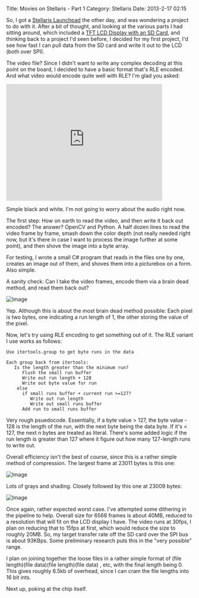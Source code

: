 Title: Movies on Stellaris - Part 1
Category: Stellaris
Date: 2013-2-17 02:15

So, I got a [Stellaris Launchpad](http://www.ti.com/ww/en/launchpad/stellaris_head.html) the other day,
and was wondering a project to do with it. After a bit of thought, and looking at the various parts I
had sitting around, which included a [TFT LCD Display with an SD Card](http://adafruit.com/products/797),
and thinking back to a project I'd seen before, I decided for my first project, I'd see how fast I can
pull data from the SD card and write it out to the LCD (both over SPI).

The video file? Since I didn't want to write any complex decoding at this point on the board, I decided
to have a basic format that's RLE encoded. And what video would encode quite well with RLE? I'm glad you asked:

<iframe width="420" height="315" src="http://www.youtube.com/embed/9lNZ_Rnr7Jc" frameborder="0" allowfullscreen></iframe>

Simple black and white. I'm not going to worry about the audio right now.

The first step: How on earth to read the video, and then write it back out encoded? The answer? OpenCV and Python.
A half dozen lines to read the video frame by frame, smash down the color depth (not really needed right now, but
it's there in case I want to process the image further at some point), and then shove the image into a byte array.

For testing, I wrote a small C# program that reads in the files one by one, creates an image out of them, and shoves
them into a picturebox on a form. Also simple.

A sanity check: Can I take the video frames, encode them via a brain dead method, and read them back out?

![Image](/static/media/stellaris/decode001.png)

Yep. Although this is about the most brain dead method possible: Each pixel is two bytes, one indicating a run
length of 1, the other storing the value of the pixel.

Now, let's try using RLE encoding to get something out of it. The RLE variant I use works as follows:

    Use itertools.group to get byte runs in the data
    
    Each group back from itertools:
       Is the length greater than the minimum run?
          Flush the small run buffer
          Write out run length + 128
          Write out byte value for run
        else
          if small runs buffer + current run >=127?
             Write out run length
             Write out small runs buffer
          Add run to small runs buffer

Very rough psuedocode. Essentially, if a byte value > 127, the byte value - 128 is the length of the run,
with the next byte being the data byte. If it's < 127, the next n bytes are treated as literal. There's some
added logic if the run length is greater than 127 where it figure out how many 127-length runs to write out.

Overall efficiency isn't the best of course, since this is a rather simple method of compression. The largest
frame at 23011 bytes is this one:

![Image](/static/media/stellaris/largestimage.jpg)

Lots of grays and shading. Closely followed by this one at 23009 bytes:

![Image](/static/media/stellaris/largestimage2.jpg)

Once again, rather expected worst case. I've attempted some dithering in the pipeline to help. Overall size
for 6568 frames is about 40MB, reduced to a resolution that will fit on the LCD display I have. The video runs 
at 30fps, I plan on reducing that to 15fps at first, which would reduce the size to roughly 20MB. So, my target 
transfer rate off the SD card over the SPI bus is about 93KBps. Some preliminary research puts this in the 
"very possible" range. 

I plan on joining together the loose files in a rather simple format of (file length)(file data)(file length)(file data)
, etc, with the final length being 0. This gives roughly 6.5kb of overhead, since I can cram the file lengths into 16 bit
ints.

Next up, poking at the chip itself.